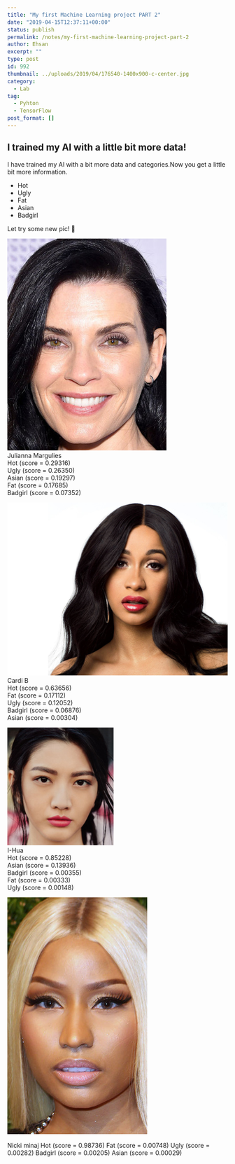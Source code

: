 ```yaml
---
title: "My first Machine Learning project PART 2"
date: "2019-04-15T12:37:11+00:00"
status: publish
permalink: /notes/my-first-machine-learning-project-part-2
author: Ehsan
excerpt: ""
type: post
id: 992
thumbnail: ../uploads/2019/04/176540-1400x900-c-center.jpg
category:
  - Lab
tag:
  - Pyhton
  - TensorFlow
post_format: []
---
```


## I trained my AI with a little bit more data!

I have trained my AI with a bit more data and categories.Now you get a little bit more information.

- Hot
- Ugly
- Fat
- Asian
- Badgirl

Let try some new pic! 🙂

![](./images/Julianna_Margulies.jpg)  
Julianna Margulies  
Hot (score = 0.29316)  
Ugly (score = 0.26350)  
Asian (score = 0.19297)  
Fat (score = 0.17685)  
Badgirl (score = 0.07352)

![](./images/cardi-b-rolling-stone-interview-cover_.jpg)  
Cardi B  
Hot (score = 0.63656)  
Fat (score = 0.17112)  
Ugly (score = 0.12052)  
Badgirl (score = 0.06876)  
Asian (score = 0.00304)

![](./images/1111.jpg)  
I-Hua  
Hot (score = 0.85228)  
Asian (score = 0.13936)  
Badgirl (score = 0.00355)  
Fat (score = 0.00333)  
Ugly (score = 0.00148)

![](./images/nicki-minaj.jpg)

Nicki minaj
Hot (score = 0.98736)
Fat (score = 0.00748)
Ugly (score = 0.00282)
Badgirl (score = 0.00205)
Asian (score = 0.00029)
